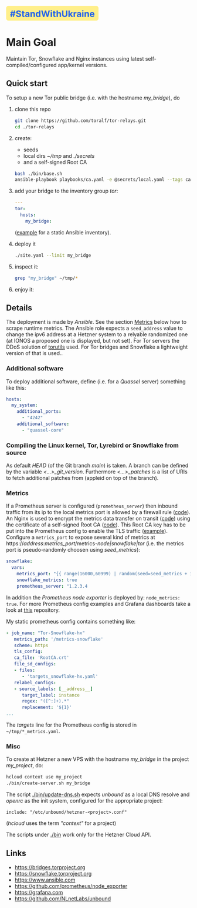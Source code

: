 [![StandWithUkraine](https://raw.githubusercontent.com/vshymanskyy/StandWithUkraine/main/badges/StandWithUkraine.svg)](https://github.com/vshymanskyy/StandWithUkraine/blob/main/docs/README.md)

# Main Goal

Maintain Tor, Snowflake and Nginx instances using latest self-compiled/configured app/kernel versions.

## Quick start

To setup a new Tor public bridge (i.e. with the hostname _my_bridge_), do

1. clone this repo

   ```bash
   git clone https://github.com/toralf/tor-relays.git
   cd ./tor-relays
   ```

1. create:

   - seeds
   - local dirs _~/tmp_ and _./secrets_
   - and a self-signed Root CA

   ```bash
   bash ./bin/base.sh
   ansible-playbook playbooks/ca.yaml -e @secrets/local.yaml --tags ca
   ```

1. add your bridge to the inventory group _tor_:

   ```yaml
   ---
   tor:
     hosts:
       my_bridge:
   ```

   ([example](./examples/inventory.yaml) for a static Ansible inventory).

1. deploy it

   ```bash
   ./site.yaml --limit my_bridge
   ```

1. inspect it:

   ```bash
   grep "my_bridge" ~/tmp/*
   ```

1. enjoy it:

## Details

The deployment is made by _Ansible_.
See the section [Metrics](#metrics) below how to scrape runtime metrics.
The Ansible role expects a `seed_address` value to change the ipv6 address at a Hetzner system to a relyable randomized one
(at IONOS a proposed one is displayed, but not set).
For Tor servers the DDoS solution of [torutils](https://github.com/toralf/torutils) used.
For Tor bridges and Snowflake a lightweight version of that is used..

### Additional software

To deploy additional software, define (i.e. for a _Quassel_ server) something like this:

```yaml
hosts:
  my_system:
    additional_ports:
      - "4242"
    additional_software:
      - "quassel-core"
```

### Compiling the Linux kernel, Tor, Lyrebird or Snowflake from source

As default _HEAD_ (of the Git branch _main_) is taken.
A branch can be defined by the variable _<...>\_git_version_.
Furthermore _<...>\_patches_ is a list of URIs to fetch additional patches from (appleid on top of the branch).

### Metrics

If a Prometheus server is configured (`prometheus_server`) then inbound traffic from its ip to the
local metrics port is allowed by a firewall rule
([code](./playbooks/roles/setup_common/tasks/firewall.yaml)).
An Nginx is used to encrypt the metrics data transfer on transit
([code](./playbooks/roles/setup_common/tasks/metrics.yaml))
using the certificate of a self-signed Root CA ([code](./playbooks/roles/setup_common/tasks/ca.yaml)).
This Root CA key has to be put into the Prometheus config to enable the TLS traffic
([example](https://github.com/toralf/torutils/tree/main/dashboards)).
Configure a `metrics_port` to expose several kind of metrics at
https://_address_:_metrics_port_/metrics-_node|snowflake|tor_
(i.e. the metrics port is pseudo-randomly choosen using _seed_metrics_):

```yaml
snowflake:
  vars:
    metrics_port: "{{ range(16000,60999) | random(seed=seed_metrics + inventory_hostname + ansible_facts.default_ipv4.address + ansible_facts.default_ipv6.address) }}"
    snowflake_metrics: true
    prometheus_server: "1.2.3.4
```

In addition the _Prometheus node exporter_ is deployed by: `node_metrics: true`.
For more Prometheus config examples and Grafana dashboards take a look at [this](https://github.com/toralf/torutils/tree/main/dashboards) repository.

My static prometheus config contains something like:

```yaml
- job_name: "Tor-Snowflake-hx"
   metrics_path: '/metrics-snowflake'
   scheme: https
   tls_config:
   ca_file: 'RootCA.crt'
   file_sd_configs:
   - files:
      - 'targets_snowflake-hx.yaml'
   relabel_configs:
   - source_labels: [__address__]
      target_label: instance
      regex: "([^:]+).*"
      replacement: '${1}'
...
```

The _targets_ line for the Prometheus config is stored in `~/tmp/*_metrics.yaml`.

### Misc

To create at Hetzner a new VPS with the hostname _my_bridge_ in the project _my_project_, do:

```bash
hcloud context use my_project
./bin/create-server.sh my_bridge
```

The script [./bin/update-dns.sh](./bin/update-dns.sh) expects _unbound_ as a local DNS resolve and _openrc_ as the init system,
configured for the appropriate project:

```config
include: "/etc/unbound/hetzner-<project>.conf"
```

(_hcloud_ uses the term _"context"_ for a project)

The scripts under [./bin](./bin) work only for the Hetzner Cloud API.

## Links

- https://bridges.torproject.org
- https://snowflake.torproject.org
- https://www.ansible.com
- https://github.com/prometheus/node_exporter
- https://grafana.com
- https://github.com/NLnetLabs/unbound

